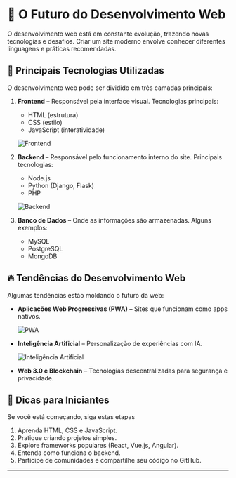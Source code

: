 # 🚀 O Futuro do Desenvolvimento Web

O desenvolvimento web está em constante evolução, trazendo novas tecnologias e desafios. Criar um site moderno envolve conhecer diferentes linguagens e práticas recomendadas.

## 📌 Principais Tecnologias Utilizadas

O desenvolvimento web pode ser dividido em três camadas principais:

1. **Frontend** – Responsável pela interface visual. Tecnologias principais:
   - HTML (estrutura)
   - CSS (estilo)
   - JavaScript (interatividade)
   
   ![Frontend](https://source.unsplash.com/400x300/?html,css,javascript)

2. **Backend** – Responsável pelo funcionamento interno do site. Principais tecnologias:
   - Node.js
   - Python (Django, Flask)
   - PHP
   
   ![Backend](https://source.unsplash.com/400x300/?server,backend)

3. **Banco de Dados** – Onde as informações são armazenadas. Alguns exemplos:
   - MySQL
   - PostgreSQL
   - MongoDB

## 🔥 Tendências do Desenvolvimento Web

Algumas tendências estão moldando o futuro da web:

- **Aplicações Web Progressivas (PWA)** – Sites que funcionam como apps nativos.
  
  ![PWA](https://source.unsplash.com/400x300/?app,progressive)

- **Inteligência Artificial** – Personalização de experiências com IA.
  
  ![Inteligência Artificial](https://source.unsplash.com/400x300/?artificial,intelligence)

- **Web 3.0 e Blockchain** – Tecnologias descentralizadas para segurança e privacidade.

## 🎯 Dicas para Iniciantes

Se você está começando, siga estas etapas

1. Aprenda HTML, CSS e JavaScript.
2. Pratique criando projetos simples.
3. Explore frameworks populares (React, Vue.js, Angular).
4. Entenda como funciona o backend.
5. Participe de comunidades e compartilhe seu código no GitHub.

---

<!--### 💡 Como usar este conteúdo?

1. Crie um arquivo `index.html` e copie o conteúdo abaixo para estruturar a página:

```html
<!DOCTYPE html>
<html lang="pt-br">
<head>
    <meta charset="UTF-8">
    <title>O Futuro do Desenvolvimento Web</title>
</head>
<body>
    <h1>🚀 O Futuro do Desenvolvimento Web</h1>
    <p>O desenvolvimento web está em constante evolução, trazendo novas tecnologias e desafios...</p>
    <img src="https://source.unsplash.com/800x400/?technology,code" alt="Código em uma tela de computador">

    <h2>📌 Principais Tecnologias Utilizadas</h2>
    <ol>
        <li><strong>Frontend</strong> – Responsável pela interface visual. Tecnologias principais:
            <ul>
                <li>HTML (estrutura)</li>
                <li>CSS (estilo)</li>
                <li>JavaScript (interatividade)</li>
            </ul>
            <img src="https://source.unsplash.com/400x300/?html,css,javascript" alt="HTML, CSS e JavaScript">
        </li>
        <li><strong>Backend</strong> – Responsável pelo funcionamento interno do site...
            <img src="https://source.unsplash.com/400x300/?server,backend" alt="Servidor backend">
        </li>
    </ol>

    <h2>🔥 Tendências do Desenvolvimento Web</h2>
    <ul>
        <li><strong>PWA</strong> – Sites que funcionam como apps nativos.
            <img src="https://source.unsplash.com/400x300/?app,progressive" alt="Aplicação web progressiva">
        </li>
        <li><strong>IA</strong> – Personalização de experiências...
            <img src="https://source.unsplash.com/400x300/?artificial,intelligence" alt="Inteligência Artificial">
        </li>
    </ul>

    <h2>🎯 Dicas para Iniciantes</h2>
    <ol>
        <li>Aprenda HTML, CSS e JavaScript.</li>
        <li>Pratique criando projetos simples.</li>
        <li>Explore frameworks populares...</li>
    </ol>
</body>
</html>
```

2. Abra o arquivo no navegador e veja como fica o conteúdo formatado.
3. Substitua as imagens por outras que você preferir.

🚀 **Divirta-se codando!**-->
